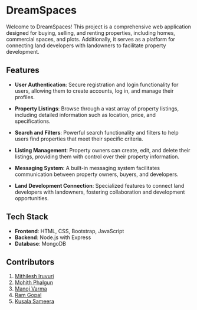 # DreamSpaces

Welcome to DreamSpaces! This project is a comprehensive web application designed for buying, selling, and renting properties, including homes, commercial spaces, and plots. Additionally, it serves as a platform for connecting land developers with landowners to facilitate property development.

## Features

- **User Authentication**: Secure registration and login functionality for users, allowing them to create accounts, log in, and manage their profiles.

- **Property Listings**: Browse through a vast array of property listings, including detailed information such as location, price, and specifications.

- **Search and Filters**: Powerful search functionality and filters to help users find properties that meet their specific criteria.

- **Listing Management**: Property owners can create, edit, and delete their listings, providing them with control over their property information.

- **Messaging System**: A built-in messaging system facilitates communication between property owners, buyers, and developers.

- **Land Development Connection**: Specialized features to connect land developers with landowners, fostering collaboration and development opportunities.

## Tech Stack

- **Frontend**: HTML, CSS, Bootstrap, JavaScript
- **Backend**: Node.js with Express
- **Database**: MongoDB
  
## Contributors
1. [Mithilesh Iruvuri](https://github.com/MithileshIruvuri02)
2. [Mohith Phalgun](https://github.com/KMRSKPHALGUN)
3. [Manoj Varma](https://github.com/ManojDatla5657)
4. [Ram Gopal](https://github.com/Ramgopal39)
5. [Kusala Sameera](https://github.com/S-a-m-93)

